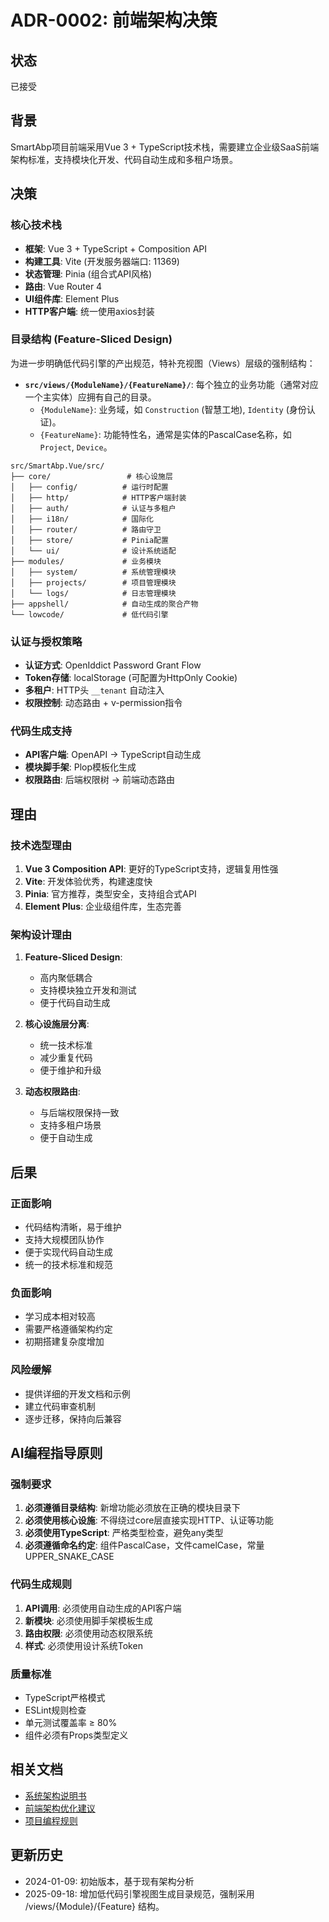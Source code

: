 # ADR-0002: 前端架构决策

## 状态
已接受

## 背景
SmartAbp项目前端采用Vue 3 + TypeScript技术栈，需要建立企业级SaaS前端架构标准，支持模块化开发、代码自动生成和多租户场景。

## 决策

### 核心技术栈
- **框架**: Vue 3 + TypeScript + Composition API
- **构建工具**: Vite (开发服务器端口: 11369)
- **状态管理**: Pinia (组合式API风格)
- **路由**: Vue Router 4
- **UI组件库**: Element Plus
- **HTTP客户端**: 统一使用axios封装

### 目录结构 (Feature-Sliced Design)

为进一步明确低代码引擎的产出规范，特补充视图（Views）层级的强制结构：

- **`src/views/{ModuleName}/{FeatureName}/`**: 每个独立的业务功能（通常对应一个主实体）应拥有自己的目录。
  - `{ModuleName}`: 业务域，如 `Construction` (智慧工地), `Identity` (身份认证)。
  - `{FeatureName}`: 功能特性名，通常是实体的PascalCase名称，如 `Project`, `Device`。

```
src/SmartAbp.Vue/src/
├── core/                 # 核心设施层
│   ├── config/          # 运行时配置
│   ├── http/            # HTTP客户端封装
│   ├── auth/            # 认证与多租户
│   ├── i18n/            # 国际化
│   ├── router/          # 路由守卫
│   ├── store/           # Pinia配置
│   └── ui/              # 设计系统适配
├── modules/             # 业务模块
│   ├── system/          # 系统管理模块
│   ├── projects/        # 项目管理模块
│   └── logs/            # 日志管理模块
├── appshell/            # 自动生成的聚合产物
└── lowcode/             # 低代码引擎
```

### 认证与授权策略
- **认证方式**: OpenIddict Password Grant Flow
- **Token存储**: localStorage (可配置为HttpOnly Cookie)
- **多租户**: HTTP头 `__tenant` 自动注入
- **权限控制**: 动态路由 + v-permission指令

### 代码生成支持
- **API客户端**: OpenAPI → TypeScript自动生成
- **模块脚手架**: Plop模板化生成
- **权限路由**: 后端权限树 → 前端动态路由

## 理由

### 技术选型理由
1. **Vue 3 Composition API**: 更好的TypeScript支持，逻辑复用性强
2. **Vite**: 开发体验优秀，构建速度快
3. **Pinia**: 官方推荐，类型安全，支持组合式API
4. **Element Plus**: 企业级组件库，生态完善

### 架构设计理由
1. **Feature-Sliced Design**: 
   - 高内聚低耦合
   - 支持模块独立开发和测试
   - 便于代码自动生成
   
2. **核心设施层分离**:
   - 统一技术标准
   - 减少重复代码
   - 便于维护和升级

3. **动态权限路由**:
   - 与后端权限保持一致
   - 支持多租户场景
   - 便于自动生成

## 后果

### 正面影响
- 代码结构清晰，易于维护
- 支持大规模团队协作
- 便于实现代码自动生成
- 统一的技术标准和规范

### 负面影响
- 学习成本相对较高
- 需要严格遵循架构约定
- 初期搭建复杂度增加

### 风险缓解
- 提供详细的开发文档和示例
- 建立代码审查机制
- 逐步迁移，保持向后兼容

## AI编程指导原则

### 强制要求
1. **必须遵循目录结构**: 新增功能必须放在正确的模块目录下
2. **必须使用核心设施**: 不得绕过core层直接实现HTTP、认证等功能
3. **必须使用TypeScript**: 严格类型检查，避免any类型
4. **必须遵循命名约定**: 组件PascalCase，文件camelCase，常量UPPER_SNAKE_CASE

### 代码生成规则
1. **API调用**: 必须使用自动生成的API客户端
2. **新模块**: 必须使用脚手架模板生成
3. **路由权限**: 必须使用动态权限系统
4. **样式**: 必须使用设计系统Token

### 质量标准
- TypeScript严格模式
- ESLint规则检查
- 单元测试覆盖率 ≥ 80%
- 组件必须有Props类型定义

## 相关文档
- [系统架构说明书](./系统架构说明书.md)
- [前端架构优化建议](./前端架构优化建议.md)
- [项目编程规则](../项目编程规则.md)

## 更新历史
- 2024-01-09: 初始版本，基于现有架构分析
- 2025-09-18: 增加低代码引擎视图生成目录规范，强制采用 /views/{Module}/{Feature} 结构。